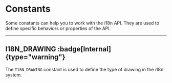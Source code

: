 # Constants

Some constants can help you to work with the i18n API. They are used to define specific behaviors or properties of the API.

---

## I18N_DRAWING :badge[Internal]{type="warning"}

The `I18N_DRAWING` constant is used to define the type of drawing in the i18n system.
